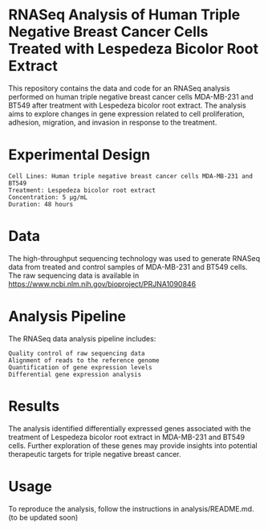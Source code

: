 # RNASeq Analysis of Human Triple Negative Breast Cancer Cells Treated with Lespedeza Bicolor Root Extract
This repository contains the data and code for an RNASeq analysis performed on human triple negative breast cancer cells MDA-MB-231 and BT549 after treatment with Lespedeza bicolor root extract. The analysis aims to explore changes in gene expression related to cell proliferation, adhesion, migration, and invasion in response to the treatment.

# Experimental Design
	Cell Lines: Human triple negative breast cancer cells MDA-MB-231 and BT549
	Treatment: Lespedeza bicolor root extract
	Concentration: 5 µg/mL
	Duration: 48 hours

# Data
The high-throughput sequencing technology was used to generate RNASeq data from treated and control samples of MDA-MB-231 and BT549 cells. The raw sequencing data is available in https://www.ncbi.nlm.nih.gov/bioproject/PRJNA1090846

# Analysis Pipeline
The RNASeq data analysis pipeline includes:

	Quality control of raw sequencing data
	Alignment of reads to the reference genome
	Quantification of gene expression levels
	Differential gene expression analysis

# Results
The analysis identified differentially expressed genes associated with the treatment of Lespedeza bicolor root extract in MDA-MB-231 and BT549 cells. Further exploration of these genes may provide insights into potential therapeutic targets for triple negative breast cancer.

# Usage
To reproduce the analysis, follow the instructions in analysis/README.md. (to be updated soon)
